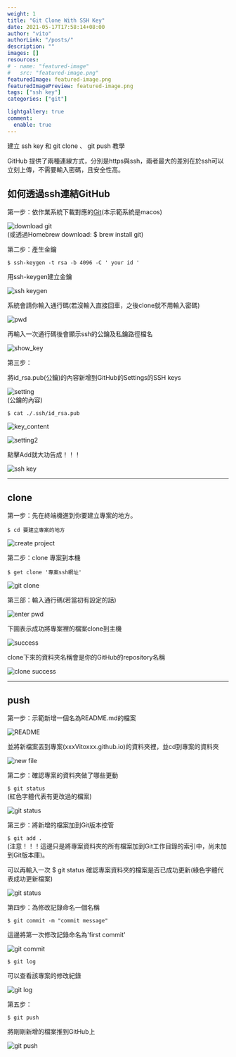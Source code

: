 ```yaml
---
weight: 1
title: "Git Clone With SSH Key"
date: 2021-05-17T17:58:14+08:00
author: "vito"
authorLink: "/posts/"
description: ""
images: []
resources:
# - name: "featured-image"
#   src: "featured-image.png"
featuredImage: featured-image.png
featuredImagePreview: featured-image.png
tags: ["ssh key"]
categories: ["git"]

lightgallery: true
comment:
  enable: true
---
```

建立 ssh key 和 git clone 、 git push 教學
<!--more-->

GitHub 提供了兩種連線方式，分別是https與ssh，兩者最大的差別在於ssh可以立刻上傳，不需要輸入密碼，且安全性高。  

## 如何透過ssh連結GitHub

第一步：依作業系統下載對應的[Git](https://git-scm.com/downloads)(本示範系統是macos)  

![download git](https://imgur.com/uTG4NVn.png)  
(或透過Homebrew download: $ brew install git)  

第二步：產生金鑰  

`$ ssh-keygen -t rsa -b 4096 -C ' your id '`  

用ssh-keygen建立金鑰

![ssh keygen](https://imgur.com/toi8hAi.png)  

系統會請你輸入通行碼(若沒輸入直接回車，之後clone就不用輸入密碼)  

![pwd](https://imgur.com/VtHmiSV.png)  

再輸入一次通行碼後會顯示ssh的公鑰及私鑰路徑檔名  

![show_key](https://imgur.com/KTTN3ps.png)  

第三步：  

將id_rsa.pub(公鑰)的內容新增到GitHub的Settings的SSH keys  

![setting](https://imgur.com/QE0Lnr3.png)  
(公鑰的內容)  

`$ cat ./.ssh/id_rsa.pub`  

![key_content](https://imgur.com/jkXhMSp.png)  

![setting2](https://imgur.com/uKUHESf.png)  

點擊Add就大功告成！！！  

![ssh key](https://imgur.com/SsQRU5c.png)  

---

## clone

第一步：先在終端機進到你要建立專案的地方。  

`$ cd 要建立專案的地方`  

![create project](https://imgur.com/t46u7Mb.png)  

第二步：clone 專案到本機  

`$ get clone '專案ssh網址'`  

![git clone](https://imgur.com/Jcd7bcQ.png)

第三部：輸入通行碼(若當初有設定的話)  

![enter pwd](https://imgur.com/6RPh4xX.png)  

下圖表示成功將專案裡的檔案clone到主機  

![success](https://imgur.com/5N86kIz.png)  

clone下來的資料夾名稱會是你的GitHub的repository名稱  

![clone success](https://imgur.com/3oMawlR.png)  

---

## push

第一步：示範新增一個名為README.md的檔案  

![README](https://imgur.com/EM9vc7w.png)

並將新檔案丟到專案(xxxVitoxxx.github.io)的資料夾裡，並cd到專案的資料夾  

![new file](https://imgur.com/I5ry1TZ.png)  

第二步：確認專案的資料夾做了哪些更動  

`$ git status`  
(紅色字體代表有更改過的檔案)  

![git status](https://imgur.com/MbZff9e.png)  

第三步：將新增的檔案加到Git版本控管  

`$ git add .`  
(注意！！！這邊只是將專案資料夾的所有檔案加到Git工作目錄的索引中，尚未加到Git版本庫)。  

可以再輸入一次 $ git status 確認專案資料夾的檔案是否已成功更新(綠色字體代表成功更新檔案)  

![git status](https://imgur.com/lCSTgYv.png)  

第四步：為修改記錄命名一個名稱  

`$ git commit -m "commit message"`  

這邊將第一次修改記錄命名為'first commit'  

![git commit](https://imgur.com/WH006jr.png)  

`$ git log`  

可以查看該專案的修改紀錄  

![git log](https://imgur.com/UySCdlS.png)

第五步：  

`$ git push`  

將剛剛新增的檔案推到GitHub上  

![git push](https://imgur.com/s42oNdu.png)  
